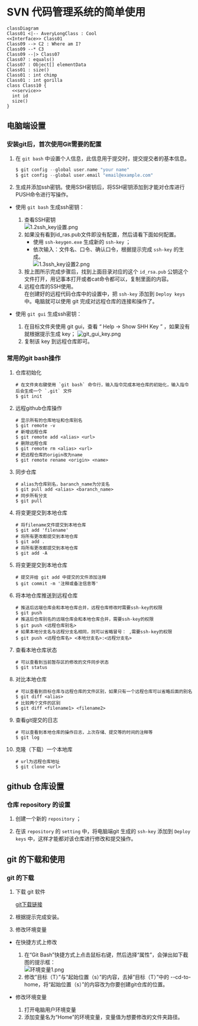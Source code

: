 # SVN 代码管理系统的简单使用

```mermaid
classDiagram
Class01 <|-- AveryLongClass : Cool
<<Interface>> Class01
Class09 --> C2 : Where am I?
Class09 --* C3
Class09 --|> Class07
Class07 : equals()
Class07 : Object[] elementData
Class01 : size()
Class01 : int chimp
Class01 : int gorilla
class Class10 {
  <<service>>
  int id
  size()
}
```

## 电脑端设置

### 安装git后，首次使用Git需要的配置

1. 在 `git bash` 中设置个人信息，此信息用于提交时，提交提交者的基本信息。
    ```c
    $ git config --global user.name "your name"
    $ git config --global user.email "email@example.com"
    ```

2. 生成并添加ssh密钥。使用SSH密钥后，将SSH密钥添加到才能对仓库进行PUSH命令进行写操作。

- 使用 `git bash` 生成ssh密钥：

    1. 查看SSH密钥  
        ![1.2ssh_key设置.png](png/1.2ssh_key设置.png)
    2. 如果没有看到id_ras.pub文件即没有配置，然后请看下面如何配置。  
        - 使用 `ssh-keygen.exe` 生成新的 `ssh-key` ；
        - 依次输入：文件名、口令、确认口令，根据提示完成 `ssh-key` 的生成。  
        ![1.3ssh_key设置2.png](png/1.3ssh_key设置2.png)
    3. 按上图所示完成步骤后，找到上面目录对应的这个 `id_rsa.pub` 公钥这个文件打开，用记事本打开或者cat命令都可以，复制里面的内容。
    4. 远程仓库的SSH使用。  
    在创建好的远程代码仓库中的设置中，把 `ssh-key` 添加到 `Deploy keys` 中。电脑就可以使用 git 完成对远程仓库的连接和操作了。

- 使用 `git gui` 生成ssh密钥：

    1. 在目标文件夹使用 git gui，查看 “ Help -> Show SHH Key ” ，如果没有就根据提示生成 key；
        ![git_gui_key.png](png/git_gui_key.png)
    2. 复制该 key 到远程仓库即可。

### 常用的git bash操作

1. 仓库初始化
    ```shell
    # 在文件夹右键使用 `git bash` 命令行，输入指令完成本地仓库的初始化，输入指令后会生成一个 `.git` 文件
    $ git init
    ```

2. 远程github仓库操作
    ```shell
    # 显示所有的仓库地址和仓库别名
    $ git remote -v
    # 新增远程仓库
    $ git remote add <alias> <url>
    # 删除远程仓库
    $ git remote rm <alias> <url>
    # 把远程仓库的origin改为name
    $ git remote rename <origin> <name>
    ```

3. 同步仓库
    ```shell
    # alias为仓库别名，baranch_name为分支名
    $ git pull add <alias> <baranch_name>
    # 同步所有分支
    $ git pull
    ```

4. 将变更提交到本地仓库
    ```shell
    # 将filename文件提交到本地仓库
    $ git add 'filename'
    # 将所有更改都提交到本地仓库
    $ git add .
    # 将所有更改都提交到本地仓库
    $ git add -A
    ```

5. 将变更提交到本地仓库
    ```shell
    # 提交并给 git add 中提交的文件添加注释
    $ git commit -m '注释或备注信息等'
    ```

6. 将本地仓库推送到远程仓库
    ```shell
    # 推送后远端仓库会和本地仓库合并，远程仓库修改时需要ssh-key的权限
    $ git push
    # 推送后仓库别名的远端仓库会和本地仓库合并，需要ssh-key的权限
    $ git push <远程仓库别名>
    # 如果本地分支名与远程分支名相同，则可以省略冒号： ,需要ssh-key的权限
    $ git push <远程仓库名> <本地分支名>:<远程分支名>
    ```

7. 查看本地仓库状态
    ```shell
    # 可以查看到当前暂存区的修改的文件同步状态
    $ git status
    ```

8. 对比本地仓库
    ```shell
    # 可以查看到目标仓库与远程仓库的文件区别，如果只有一个远程仓库可以省略后面的别名
    $ git diff <alias>
    # 比较两个文件的区别
    $ git diff <filename1> <filename2>
    ```

9. 查看git提交的日志
    ```shell
    # 可以查看到本地仓库的操作日志，上次存储、提交等的时间的注释等
    $ git log
    ```

10. 克隆（下载）一个本地库
    ```shell
    # url为远程仓库地址
    $ git clone <url>
    ```

## github 仓库设置

### 仓库 repository 的设置

1. 创建一个新的 `repository` ；

2. 在该 `repository` 的 `setting` 中，将电脑端git 生成的 `ssh-key` 添加到 `Deploy keys` 中，这样才能都对该仓库进行修改和提交操作。


## git 的下载和使用

### git 的下载

1. 下载 git 软件

    [git下载链接](https://git-scm.com/download/win)

2. 根据提示完成安装。

3. 修改环境变量
- 在快捷方式上修改
    1. 在“Git Bash”快捷方式上点击鼠标右键，然后选择“属性”，会弹出如下截图的提示框：  
        ![环境变量1.png](png/环境变量1.png)
    2. 修改”目标（T）”与“起始位置（s）”的内容，去掉”目标（T）”中的 --cd-to-home，将“起始位置（s）”的内容改为你要创建git仓库的位置。

- 修改环境变量
    1. 打开电脑用户环境变量
    2. 添加变量名为“Home”的环境变量，变量值为想要修改的文件夹路径。